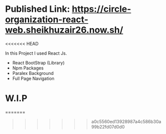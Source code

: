 # Published Link: https://circle-organization-react-web.sheikhuzair26.now.sh/
<<<<<<< HEAD

In this Project I used React Js.
- React BootStrap (Library)
- Npm Packages
- Paralex Background
- Full Page Navigation

# W.I.P
=======
>>>>>>> a0c5560ed13928987a4c586b30a99b22fd07d0d0
